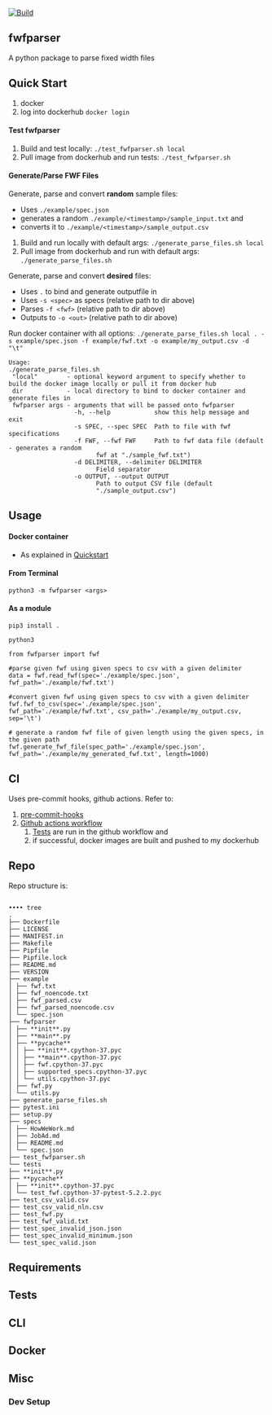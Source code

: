 [![Build](https://github.com/suryaavala/fwfparser/workflows/Test%20Build%20and%20Publish/badge.svg)](https://github.com/suryaavala/fwfparser/workflows/Test%20Build%20and%20Publish/badge.svg)

## fwfparser

A python package to parse fixed width files

## Quick Start

1.  docker
2.  log into dockerhub `docker login`

#### Test fwfparser

1.  Build and test locally: `./test_fwfparser.sh local`
2.  Pull image from dockerhub and run tests: `./test_fwfparser.sh`

#### Generate/Parse FWF Files

Generate, parse and convert <b>random</b> sample files:

- Uses `./example/spec.json`
- generates a random `./example/<timestamp>/sample_input.txt` and
- converts it to `./example/<timestamp>/sample_output.csv`

1. Build and run locally with default args:
   `./generate_parse_files.sh local`
2. Pull image from dockerhub and run with default args:
   `./generate_parse_files.sh`

Generate, parse and convert <b>desired</b> files:

- Uses `.` to bind and generate outputfile in
- Uses `-s <spec>` as specs (relative path to dir above)
- Parses `-f <fwf>` (relative path to dir above)
- Outputs to `-o <out>` (relative path to dir above)

Run docker container with all options:
`./generate_parse_files.sh local . -s example/spec.json -f example/fwf.txt -o example/my_output.csv -d "\t"`

```
Usage:
./generate_parse_files.sh
 "local"        - optional keyword argument to specify whether to build the docker image locally or pull it from docker hub
 dir            - local directory to bind to docker container and generate files in
 fwfparser args - arguments that will be passed onto fwfparser
                  -h, --help            show this help message and exit
                  -s SPEC, --spec SPEC  Path to file with fwf specifications
                  -f FWF, --fwf FWF     Path to fwf data file (default - generates a random
                        fwf at "./sample_fwf.txt")
                  -d DELIMITER, --delimiter DELIMITER
                        Field separator
                  -o OUTPUT, --output OUTPUT
                        Path to output CSV file (default
                        "./sample_output.csv")
```

## Usage

#### Docker container

- As explained in [Quickstart](#quick-start)

#### From Terminal

`python3 -m fwfparser <args>`

#### As a module

`pip3 install .`

`python3`

```
from fwfparser import fwf

#parse given fwf using given specs to csv with a given delimiter
data = fwf.read_fwf(spec='./example/spec.json', fwf_path='./example/fwf.txt')

#convert given fwf using given specs to csv with a given delimiter
fwf.fwf_to_csv(spec='./example/spec.json', fwf_path='./example/fwf.txt', csv_path='./example/my_output.csv, sep='\t')

# generate a random fwf file of given length using the given specs, in the given path
fwf.generate_fwf_file(spec_path='./example/spec.json', fwf_path='./example/my_generated_fwf.txt', length=1000)
```

## CI

Uses pre-commit hooks, github actions.
Refer to:

1. [pre-commit-hooks](.pre-commit-config.yaml)
2. [Github actions workflow](./.github/workflows/push.yml)
   1. [Tests](tests/) are run in the github workflow and
   2. if successful, docker images are built and pushed to my dockerhub

## Repo

Repo structure is:

```

•••• tree
.
├── Dockerfile
├── LICENSE
├── MANIFEST.in
├── Makefile
├── Pipfile
├── Pipfile.lock
├── README.md
├── VERSION
├── example
│ ├── fwf.txt
│ ├── fwf_noencode.txt
│ ├── fwf_parsed.csv
│ ├── fwf_parsed_noencode.csv
│ └── spec.json
├── fwfparser
│ ├── **init**.py
│ ├── **main**.py
│ ├── **pycache**
│ │ ├── **init**.cpython-37.pyc
│ │ ├── **main**.cpython-37.pyc
│ │ ├── fwf.cpython-37.pyc
│ │ ├── supported_specs.cpython-37.pyc
│ │ └── utils.cpython-37.pyc
│ ├── fwf.py
│ └── utils.py
├── generate_parse_files.sh
├── pytest.ini
├── setup.py
├── specs
│ ├── HowWeWork.md
│ ├── JobAd.md
│ ├── README.md
│ └── spec.json
├── test_fwfparser.sh
└── tests
├── **init**.py
├── **pycache**
│ ├── **init**.cpython-37.pyc
│ └── test_fwf.cpython-37-pytest-5.2.2.pyc
├── test_csv_valid.csv
├── test_csv_valid_nln.csv
├── test_fwf.py
├── test_fwf_valid.txt
├── test_spec_invalid_json.json
├── test_spec_invalid_minimum.json
└── test_spec_valid.json

```

## Requirements

## Tests

## CLI

## Docker

## Misc

### Dev Setup
